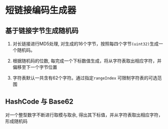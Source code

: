 # 短链接编码生成器

## 基于链接字节生成随机码

1. 对长链接进行MD5处理, 对生成的16个字节，按照每四个字节`(uint32)`生成一个随机码。

2. 根据随机码的位数, 每完成一个下标数值生成，将从字符表取出相应字符，并偏移至下一个字节位置

3. 字符表默认一共含有62个字符。通过指定`rangeIndex` 可限制字符表的可选范围

## HashCode 与 Base62

对一个整型数字不断进行取模与取余, 得出其下标值，并从字符表取出相应字符，形成随机码
